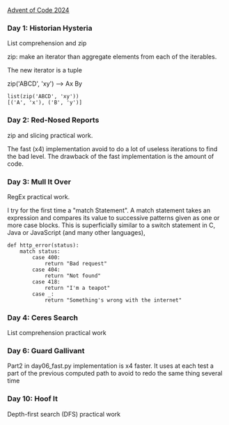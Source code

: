 [Advent of Code 2024][aoc-about]

### Day 1: Historian Hysteria
List comprehension and zip

zip: make an iterator than aggregate elements from each of the iterables.

The new iterator is a tuple

zip('ABCD', 'xy') --> Ax By
```  
list(zip('ABCD', 'xy'))
[('A', 'x'), ('B', 'y')]
```  

### Day 2: Red-Nosed Reports

zip and slicing practical work.

The fast (x4) implementation avoid to do a lot of useless iterations to find the bad level.
The drawback of the fast implementation is the amount of code.

### Day 3: Mull It Over

RegEx practical work. 

I try for the first time a "match Statement".
A match statement takes an expression and compares its value to successive patterns given as one or more case blocks. This is superficially similar to a switch statement in C, Java or JavaScript (and many other languages),

```
def http_error(status):
    match status:
        case 400:
            return "Bad request"
        case 404:
            return "Not found"
        case 418:
            return "I'm a teapot"
        case _:
            return "Something's wrong with the internet"
```

### Day 4: Ceres Search 

List comprehension practical work

### Day 6: Guard Gallivant 

Part2 in day06_fast.py implementation is x4 faster. 
It uses at each test a part of the previous computed path to avoid to redo the same thing several time 

### Day 10: Hoof It

Depth-first search (DFS) practical work

[aoc-about]:   https://adventofcode.com/2024/about

